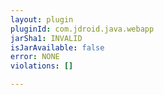 ```yaml
---
layout: plugin
pluginId: com.jdroid.java.webapp
jarSha1: INVALID
isJarAvailable: false
error: NONE
violations: []

---
```

